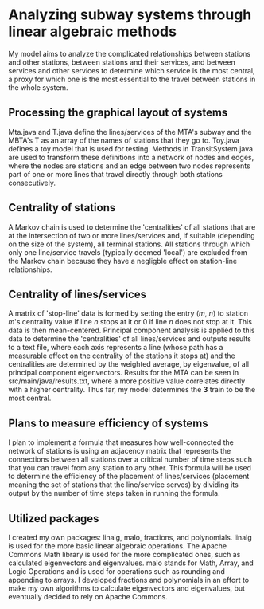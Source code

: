 # Analyzing subway systems through linear algebraic methods
My model aims to analyze the complicated relationships between stations and other stations, between stations and their services, and between services and other services to determine which service is the most central, a proxy for which one is the most essential to the travel between stations in the whole system.

## Processing the graphical layout of systems
Mta.java and T.java define the lines/services of the MTA's subway and the MBTA's T as an array of the names of stations that they go to. 
Toy.java defines a toy model that is used for testing.
Methods in TransitSystem.java are used to transform these definitions into a network of nodes and edges, where the nodes are stations and an edge between two nodes represents part of one or more lines that travel directly through both stations consecutively.

## Centrality of stations
A Markov chain is used to determine the 'centralities' of all stations that are at the intersection of two or more lines/services and, if suitable (depending on the size of the system), all terminal stations.
All stations through which only one line/service travels (typically deemed 'local') are excluded from the Markov chain because they have a negligble effect on station-line relationships.

## Centrality of lines/services
A matrix of 'stop-line' data is formed by setting the entry (_m_, _n_) to station _m_'s centrality value if line _n_ stops at it or 0 if line _n_ does not stop at it. This data is then mean-centered.
Principal component analysis is applied to this data to determine the 'centralities' of all lines/services and outputs results to a text file, where each axis represents a line (whose path has a measurable effect on the centrality of the stations it stops at) and the centralities are determined by the weighted average, by eigenvalue, of all principal component eigenvectors.
Results for the MTA can be seen in src/main/java/results.txt, where a more positive value correlates directly with a higher centrality. Thus far, my model determines the **3** train to be the most central.

## Plans to measure efficiency of systems
I plan to implement a formula that measures how well-connected the network of stations is using an adjacency matrix that represents the connections between all stations over a critical number of time steps such that you can travel from any station to any other. 
This formula will be used to determine the efficiency of the placement of lines/services (placement meaning the set of stations that the line/service serves) by dividing its output by the number of time steps taken in running the formula.

## Utilized packages
I created my own packages: linalg, malo, fractions, and polynomials. 
linalg is used for the more basic linear algebraic operations. The Apache Commons Math library is used for the more complicated ones, such as calculated eigenvectors and eigenvalues.
malo stands for Math, Array, and Logic Operations and is used for operations such as rounding and appending to arrays.
I developed fractions and polynomials in an effort to make my own algorithms to calculate eigenvectors and eigenvalues, but eventually decided to rely on Apache Commons.
